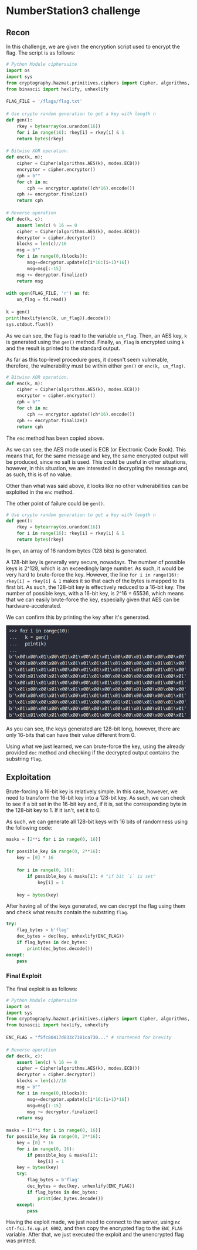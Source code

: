 # NumberStation3 challenge

## Recon

In this challenge, we are given the encryption script used to encrypt the flag. The script is as follows:

```py
# Python Module ciphersuite
import os
import sys
from cryptography.hazmat.primitives.ciphers import Cipher, algorithms, modes
from binascii import hexlify, unhexlify

FLAG_FILE = '/flags/flag.txt'

# Use crypto random generation to get a key with length n
def gen(): 
    rkey = bytearray(os.urandom(16))
    for i in range(16): rkey[i] = rkey[i] & 1
    return bytes(rkey)

# Bitwise XOR operation.
def enc(k, m):
    cipher = Cipher(algorithms.AES(k), modes.ECB())
    encryptor = cipher.encryptor()
    cph = b""
    for ch in m:
        cph += encryptor.update((ch*16).encode())
    cph += encryptor.finalize()
    return cph

# Reverse operation
def dec(k, c):
    assert len(c) % 16 == 0
    cipher = Cipher(algorithms.AES(k), modes.ECB())
    decryptor = cipher.decryptor()
    blocks = len(c)//16
    msg = b""
    for i in range(0,(blocks)):
        msg+=decryptor.update(c[i*16:(i+1)*16])
        msg=msg[:-15]
    msg += decryptor.finalize()
    return msg

with open(FLAG_FILE, 'r') as fd:
    un_flag = fd.read()

k = gen()
print(hexlify(enc(k, un_flag)).decode())
sys.stdout.flush()
```

As we can see, the flag is read to the variable `un_flag`. Then, an AES key, `k` is generated using the `gen()` method.
Finally, `un_flag` is encrypted using `k` and the result is printed to the standard output.

As far as this top-level procedure goes, it doesn't seem vulnerable, therefore, the vulnerability must be within either `gen()` or `enc(k, un_flag)`.

```py
# Bitwise XOR operation.
def enc(k, m):
    cipher = Cipher(algorithms.AES(k), modes.ECB())
    encryptor = cipher.encryptor()
    cph = b""
    for ch in m:
        cph += encryptor.update((ch*16).encode())
    cph += encryptor.finalize()
    return cph
```

The `enc` method has been copied above. 

As we can see, the AES mode used is ECB (or Electronic Code Book). This means that, for the same message and key, the same encrypted output will be produced, since no salt is used. This could be useful in other situations, however, in this situation, we are interested in decrypting the message and, as such, this is of no value.

Other than what was said above, it looks like no other vulnerabilities can be exploited in the `enc` method.

The other point of failure could be `gen()`.

```py
# Use crypto random generation to get a key with length n
def gen(): 
    rkey = bytearray(os.urandom(16))
    for i in range(16): rkey[i] = rkey[i] & 1
    return bytes(rkey)
```

In `gen`, an array of 16 random bytes (128 bits) is generated.

A 128-bit key is generally very secure, nowadays. The number of possible keys is 2^128, which is an exceedingly large number. As such, it would be very hard to brute-force the key. However, the line `for i in range(16): rkey[i] = rkey[i] & 1` makes it so that each of the bytes is mapped to its first bit. As such, the 128-bit key is effectively reduced to a 16-bit key. The number of possible keys, with a 16-bit key, is 2^16 = 65536, which means that we can easily brute-force the key, especially given that AES can be hardware-accelerated.

We can confirm this by printing the key after it's generated.

![Keys generated using gen()](/images/numberstation3/keys.png)

As you can see, the keys generated are 128-bit long, however, there are only 16-bits that can have their value different from 0.

Using what we just learned, we can brute-force the key, using the already provided `dec` method and checking if the decrypted output contains the substring `flag`.

## Exploitation

Brute-forcing a 16-bit key is relatively simple. In this case, however, we need to transform the 16-bit key into a 128-bit key. As such, we can check to see if a bit set in the 16-bit key and, if it is, set the corresponding byte in the 128-bit key to 1. If it isn't, set it to 0.

As such, we can generate all 128-bit keys with 16 bits of randomness using the following code:

```py
masks = [2**i for i in range(0, 16)]

for possible_key in range(0, 2**16):
    key = [0] * 16
    
    for i in range(0, 16):
        if possible_key & masks[i]: # "if bit `i` is set"
            key[i] = 1

    key = bytes(key)
```

After having all of the keys generated, we can decrypt the flag using them and check what results contain the substring `flag`.

```py
try:
    flag_bytes = b'flag'
    dec_bytes = dec(key, unhexlify(ENC_FLAG))
    if flag_bytes in dec_bytes:
        print(dec_bytes.decode())
except:
    pass
```

### Final Exploit

The final exploit is as follows:

```py
# Python Module ciphersuite
import os
import sys
from cryptography.hazmat.primitives.ciphers import Cipher, algorithms, modes
from binascii import hexlify, unhexlify

ENC_FLAG = "f5fc80417d833c7381ca730..." # shortened for brevity

# Reverse operation
def dec(k, c):
    assert len(c) % 16 == 0
    cipher = Cipher(algorithms.AES(k), modes.ECB())
    decryptor = cipher.decryptor()
    blocks = len(c)//16
    msg = b""
    for i in range(0,(blocks)):
        msg+=decryptor.update(c[i*16:(i+1)*16])
        msg=msg[:-15]
        msg += decryptor.finalize()
    return msg

masks = [2**i for i in range(0, 16)]
for possible_key in range(0, 2**16):
    key = [0] * 16
    for i in range(0, 16):
        if possible_key & masks[i]:
            key[i] = 1
    key = bytes(key)
    try:
        flag_bytes = b'flag'
        dec_bytes = dec(key, unhexlify(ENC_FLAG))
        if flag_bytes in dec_bytes:
            print(dec_bytes.decode())
    except:
        pass
```

Having the exploit made, we just need to connect to the server, using `nc ctf-fsi.fe.up.pt 6002`, and then copy the encrypted flag to the `ENC_FLAG` variable. After that, we just executed the exploit and the unencrypted flag was printed.
